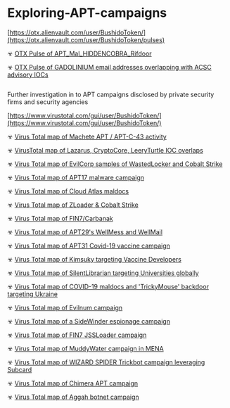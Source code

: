 # Exploring-APT-campaigns

[https://otx.alienvault.com/user/BushidoToken/](https://otx.alienvault.com/user/BushidoToken/pulses)

☣ [OTX Pulse of APT_Mal_HIDDENCOBRA_Rifdoor](https://otx.alienvault.com/pulse/5f876fd32250ee634cf9170a)

☣ [OTX Pulse of GADOLINIUM email addresses overlapping with ACSC advisory IOCs](https://otx.alienvault.com/pulse/5f706b400a4598d5ae7c7a20/)

```

```

Further investigation in to APT campaigns disclosed by private security firms and security agencies

[https://www.virustotal.com/gui/user/BushidoToken/](https://www.virustotal.com/gui/user/BushidoToken/)

☣ [Virus Total map of Machete APT / APT-C-43 activity](https://www.virustotal.com/graph/embed/g9ba526c6cdb247bd91365943890df6ffa653cb676d7b4456af848a760ba8daa8)

☣ [VirusTotal map of Lazarus, CryptoCore, LeeryTurtle IOC overlaps](https://www.virustotal.com/graph/embed/g01e56275710e4122aef7fd509cb855b90f7d43a7478042ae866b894e35be2562)

☣ [Virus Total map of EvilCorp samples of WastedLocker and Cobalt Strike](https://www.virustotal.com/graph/embed/g6b0bb149257146f999c3ebae05c9e69ea22fdd21b4ff4921950fffbacc992ef6)

☣ [Virus Total map of APT17 malware campaign](https://www.virustotal.com/graph/embed/g0cfbac71aa474eabbd0167470cf3d0893ee4898f3b2c4053938d18e2ebc630a9)

☣ [Virus Total map of Cloud Atlas maldocs](https://www.virustotal.com/graph/embed/gdecfaf4fd8ee41098b920bbaa31c2122e4845672562a4cf7b2a34cdac02a529e)

☣ [Virus Total map of ZLoader & Cobalt Strike](https://www.virustotal.com/graph/embed/gf1bc3da13d854187b01ba1b35aeac34146589cd9b9a1444b9ee5dc2eef7d5b8b)

☣ [Virus Total map of FIN7/Carbanak](https://www.virustotal.com/graph/embed/g3face3ff366341dc831c3bf4fc6a367a36a4eda7a5f545efa4cd3756e432d6a4)

☣ [Virus Total map of APT29's WellMess and WellMail](https://www.virustotal.com/graph/embed/gb7950409bc654bdfbfa44404ce7b95287ad97170087146d99b0ea63fef8b341b)

☣ [Virus Total map of APT31 Covid-19 vaccine campaign](https://www.virustotal.com/graph/embed/gf59dadba366d41c481152032e624fd797c0a43d4aac645c5883081c2fde925ed)

☣ [Virus Total map of Kimsuky targeting Vaccine Developers](https://www.virustotal.com/graph/embed/g891f1281d31d4562818d2060532f2a343c87b810a74d426391abb77bce807dae)

☣ [Virus Total map of SilentLibrarian targeting Universities globally](https://www.virustotal.com/graph/embed/gab9aed0f1f694775bde09b21e8b006fa0a9129ce5685466aaca5e5d511e467a7)

☣ [Virus Total map of COVID-19 maldocs and 'TrickyMouse' backdoor targeting Ukraine](https://www.virustotal.com/graph/embed/g8feacb02b2a1481bbf599860f6f85526b234b7f3f53547668172c7e9b6c0b90d)

☣ [Virus Total map of Evilnum campaign](https://www.virustotal.com/graph/embed/g69785ffc975d4092ab893a22cda9d599375b0095850c4619bb1d389ad9d6d9ad)

☣ [Virus Total map of a SideWinder espionage campaign](https://www.virustotal.com/graph/embed/gf7e67ca10a444294b460a5bc6eab02875f5b2be34515476399413306ddd0d32f)

☣ [Virus Total map of FIN7 JSSLoader campaign](https://www.virustotal.com/graph/embed/gaa8bbf3d78f24573ac68c4aa5f2ce6d9984514832e5740d0bcf52b9fef5ebc08)

☣ [Virus Total map of MuddyWater campaign in MENA](https://www.virustotal.com/graph/embed/g9c0fcdff831b4de8b7133befaf2998d0825701aff39c400b9c2746981d8b6c76)

☣ [Virus Total map of WIZARD SPIDER Trickbot campaign leveraging Subcard](https://www.virustotal.com/graph/embed/g251a9965c77e47008e21aeafa8fc4152471dd51d63e94577927304538bb39d61)

☣ [Virus Total map of Chimera APT campaign](https://www.virustotal.com/graph/embed/g9902addf25ec4fd3a4578ca012facaee24a1ac8bfcef4673b9dd915cebfd10f2)

☣ [Virus Total map of Aggah botnet campaign](https://www.virustotal.com/graph/embed/g3e4827b2cdbb4d99832eba13e264bfb6b6ee1859142648c192552253a8a092cd)
